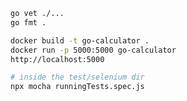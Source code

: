 ~~~ bash
go vet ./...
go fmt .
~~~

~~~ bash
docker build -t go-calculator .
docker run -p 5000:5000 go-calculator
http://localhost:5000
~~~

~~~ bash
# inside the test/selenium dir
npx mocha runningTests.spec.js
~~~